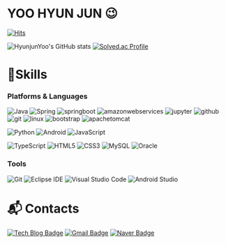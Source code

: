 # YOO HYUN JUN 😉

[![Hits](https://hits.seeyoufarm.com/api/count/incr/badge.svg?url=https%3A%2F%2Fgithub.com%2FHyunjunYoo&count_bg=%2379C83D&title_bg=%23555555&icon=&icon_color=%23E7E7E7&title=hits&edge_flat=false)](https://hits.seeyoufarm.com)

![HyunjunYoo's GitHub stats](https://github-readme-stats.vercel.app/api?username=HyunjunYoo&show_icons=true&theme=radical)
[![Solved.ac Profile](http://mazassumnida.wtf/api/v2/generate_badge?boj=howl126)](https://solved.ac/howl126/)

# 💪Skills
### Platforms & Languages
![Java](https://img.shields.io/badge/Java-007396.svg?&style=for-the-badge&logo=Java&logoColor=white)
![Spring](https://img.shields.io/badge/Spring-6DB33F.svg?&style=for-the-badge&logo=Spring&logoColor=white)
![springboot](https://img.shields.io/badge/springboot-6DB33F.svg?&style=for-the-badge&logo=springboot&logoColor=white)
![amazonwebservices](https://img.shields.io/badge/amazonwebservices-232F3E.svg?&style=for-the-badge&logo=amazonwebservices&logoColor=white)
![jupyter](https://img.shields.io/badge/jupyter-F37626.svg?&style=for-the-badge&logo=jupyter&logoColor=white)
![github](https://img.shields.io/badge/github-181717.svg?&style=for-the-badge&logo=github&logoColor=white)
![git](https://img.shields.io/badge/git-F05032.svg?&style=for-the-badge&logo=git&logoColor=white)
![linux](https://img.shields.io/badge/linux-FCC624.svg?&style=for-the-badge&logo=linux&logoColor=white)
![bootstrap](https://img.shields.io/badge/bootstrap-7952B3.svg?&style=for-the-badge&logo=bootstrap&logoColor=white)
![apachetomcat](https://img.shields.io/badge/apachetomcat-F8DC75.svg?&style=for-the-badge&logo=apachetomcat&logoColor=white)

![Python](https://img.shields.io/badge/Python-3776AB.svg?&style=for-the-badge&logo=Python&logoColor=white)
![Android](https://img.shields.io/badge/Android-3DDC84.svg?&style=for-the-badge&logo=Android&logoColor=white)
![JavaScript](https://img.shields.io/badge/JavaScript-F7DF1E.svg?&style=for-the-badge&logo=JavaScript&logoColor=white)

![TypeScript](https://img.shields.io/badge/TypeScript-3178C6.svg?&style=for-the-badge&logo=TypeScript&logoColor=white)
![HTML5](https://img.shields.io/badge/HTML5-E34F26.svg?&style=for-the-badge&logo=HTML5&logoColor=white)
![CSS3](https://img.shields.io/badge/CSS3-1572B6.svg?&style=for-the-badge&logo=CSS3&logoColor=white)
![MySQL](https://img.shields.io/badge/MySQL-4479A1.svg?&style=for-the-badge&logo=MySQL&logoColor=white)
![Oracle](https://img.shields.io/badge/Oracle-F80000.svg?&style=for-the-badge&logo=Oracle&logoColor=white)

### Tools
![Git](https://img.shields.io/badge/Git-F05032.svg?&style=for-the-badge&logo=Git&logoColor=white)
![Eclipse IDE](https://img.shields.io/badge/Eclipse%20IDE-2C2255.svg?&style=for-the-badge&logo=Eclipse%20IDE&logoColor=white)
![Visual Studio Code](https://img.shields.io/badge/Visual%20Studio%20Code-007ACC.svg?&style=for-the-badge&logo=Visual%20Studio%20Code&logoColor=white)
![Android Studio](https://img.shields.io/badge/Android%20Studio-3DDC84.svg?&style=for-the-badge&logo=Android%20Studio&logoColor=white)
 
# :mailbox_with_mail: Contacts
[![Tech Blog Badge](http://img.shields.io/badge/velog-20C997?style=flat-square&logo=velog&logoColor=white&link=https://velog.io/@howl126/posts)](https://velog.io/@howl126/posts)
[![Gmail Badge](https://img.shields.io/badge/Gmail-d14836?style=flat-square&logo=Gmail&logoColor=white&link=mailto:howl1265@gmail.cm)](mailto:howl1265@gmail.com)
[![Naver Badge](https://img.shields.io/badge/Naver-03C75A?style=flat-square&logo=Naver&logoColor=white&link=mailto:howl126@naver.com)](mailto:howl126@naver.com)
